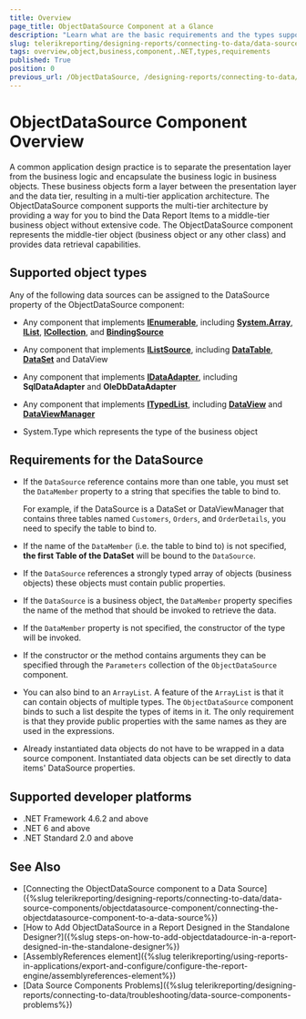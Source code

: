 ```yaml
---
title: Overview
page_title: ObjectDataSource Component at a Glance
description: "Learn what are the basic requirements and the types supported by the ObjectDataSource Component in Telerik Reporting."
slug: telerikreporting/designing-reports/connecting-to-data/data-source-components/objectdatasource-component/overview
tags: overview,object,business,component,.NET,types,requirements
published: True
position: 0
previous_url: /ObjectDataSource, /designing-reports/connecting-to-data/data-source-components/objectdatasource-component/
---
```


# ObjectDataSource Component Overview

A common application design practice is to separate the presentation layer from the business logic and encapsulate the business logic in business objects. These business objects form a layer between the presentation layer and the data tier, resulting in a multi-tier application architecture. The ObjectDataSource component supports the multi-tier architecture by providing a way for you to bind the Data Report Items to a middle-tier business object without extensive code. The ObjectDataSource component represents the middle-tier object (business object or any other class) and provides data retrieval capabilities.

## Supported object types

Any of the following data sources can be assigned to the DataSource property of the ObjectDataSource component:

* Any component that implements __[IEnumerable](https://learn.microsoft.com/en-us/dotnet/api/system.collections.ienumerable?redirectedfrom=MSDN&view=net-7.0)__, including __[System.Array](https://learn.microsoft.com/en-us/dotnet/api/system.array?redirectedfrom=MSDN&view=net-7.0)__, __[IList](https://learn.microsoft.com/en-us/dotnet/api/system.collections.ilist?redirectedfrom=MSDN&view=net-7.0)__, __[ICollection](https://learn.microsoft.com/en-us/dotnet/api/system.collections.icollection?redirectedfrom=MSDN&view=net-7.0)__, and __[BindingSource](https://learn.microsoft.com/en-us/dotnet/api/system.windows.forms.bindingsource?redirectedfrom=MSDN&view=windowsdesktop-7.0)__

* Any component that implements __[IListSource](https://learn.microsoft.com/en-us/dotnet/api/system.componentmodel.ilistsource?redirectedfrom=MSDN&view=net-7.0)__, including __[DataTable](https://learn.microsoft.com/en-us/dotnet/api/system.data.datatable?redirectedfrom=MSDN&view=net-7.0)__, __[DataSet](https://learn.microsoft.com/en-us/dotnet/api/system.data.dataset?redirectedfrom=MSDN&view=net-7.0)__ and DataView 

* Any component that implements __[IDataAdapter](https://learn.microsoft.com/en-us/dotnet/api/system.data.idataadapter?view=net-7.0)__, including __SqlDataAdapter__ and __OleDbDataAdapter__ 

* Any component that implements __[ITypedList](https://learn.microsoft.com/en-us/dotnet/api/system.componentmodel.itypedlist?view=net-7.0)__, including __[DataView](https://learn.microsoft.com/en-us/dotnet/api/system.data.dataview)__ and __[DataViewManager](https://learn.microsoft.com/en-us/dotnet/api/system.data.dataviewmanager)__ 

* System.Type which represents the type of the business object

## Requirements for the DataSource

* If the `DataSource` reference contains more than one table, you must set the `DataMember` property to a string that specifies the table to bind to.

	For example, if the DataSource is a DataSet or DataViewManager that contains three tables named `Customers`, `Orders`, and `OrderDetails`, you need to specify the table to bind to.

* If the name of the `DataMember` (i.e. the table to bind to) is not specified, __the first Table of the DataSet__ will be bound to the `DataSource`.
* If the `DataSource` references a strongly typed array of objects (business objects) these objects must contain public properties.
* If the `DataSource` is a business object, the `DataMember` property specifies the name of the method that should be invoked to retrieve the data.
* If the `DataMember` property is not specified, the constructor of the type will be invoked.
* If the constructor or the method contains arguments they can be specified through the `Parameters` collection of the `ObjectDataSource` component.
* You can also bind to an `ArrayList`. A feature of the `ArrayList` is that it can contain objects of multiple types. The `ObjectDataSource` component binds to such a list despite the types of items in it. The only requirement is that they provide public properties with the same names as they are used in the expressions.
* Already instantiated data objects do not have to be wrapped in a data source component. Instantiated data objects can be set directly to data items' DataSource properties.

## Supported developer platforms

* .NET Framework 4.6.2 and above
* .NET 6 and above
* .NET Standard 2.0 and above

## See Also

* [Connecting the ObjectDataSource component to a Data Source]({%slug telerikreporting/designing-reports/connecting-to-data/data-source-components/objectdatasource-component/connecting-the-objectdatasource-component-to-a-data-source%})
* [How to Add ObjectDataSource in a Report Designed in the Standalone Designer?]({%slug steps-on-how-to-add-objectdatadource-in-a-report-designed-in-the-standalone-designer%})
* [AssemblyReferences element]({%slug telerikreporting/using-reports-in-applications/export-and-configure/configure-the-report-engine/assemblyreferences-element%})
* [Data Source Components Problems]({%slug telerikreporting/designing-reports/connecting-to-data/troubleshooting/data-source-components-problems%})
